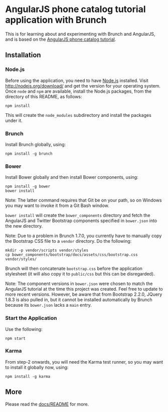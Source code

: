 # AngularJS phone catalog tutorial application with Brunch

This is for learning about and experimenting with Brunch and
AngularJS, and is based on the [AngularJS phone catalog
tutorial](https://github.com/angular/angular-phonecat.git).

## Installation

### Node.js

Before using the application, you need to have
[Node.js](http://nodejs.org) installed.  Visit
http://nodejs.org/download/ and get the version for your operating
system.  Once `node` and `npm` are available, install the Node.js
packages, from the directory of this README, as follows:

 `npm install`

This will create the `node_modules` subdirectory and install the
packages under it.

### Brunch

Install Brunch globally, using:

 `npm install -g brunch`

### Bower

Install Bower globally and then install Bower components, using:

 ```
 npm install -g bower
 bower install
 ```

Note: The latter command requires that Git be on your path, so on
Windows you may want to invoke it from a Git Bash window.

`bower install` will create the `bower_components` directory and
fetch the AngularJS and Twitter Bootstrap components specified in
`bower.json` into the new directory.

Note: Due to a problem in Brunch 1.7.0, you currently have to manually
copy the Bootstrap CSS file to a `vendor` directory.  Do the
following:

```
mkdir -p vendor/scripts vendor/styles
cp bower_components/bootstrap/docs/assets/css/bootstrap.css vendor/styles/
```

Brunch will then concatenate `bootstrap.css` before the application
stylesheet (it will also copy it to `public/css` but this can be
disregarded).

Note: The component versions in `bower.json` were chosen to match the
AngularJS tutorial at the time this project was created.  Feel free to
update to more recent versions.  However, be aware that from Bootstrap
2.2.0, JQuery 1.8.3 is also pulled in, but it cannot be installed
automatically by Brunch because its `bower.json` lacks a `main` entry.

### Start the Application

Use the following:

`npm start`

### Karma

From step-2 onwards, you will need the Karma test runner, so you may
want to install it globally now, using:

`npm install -g karma`

## More

Please read the [docs/README](docs/README.md) for more.
